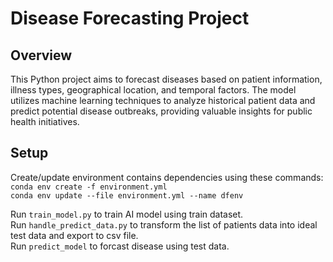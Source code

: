 # Disease Forecasting Project

## Overview

This Python project aims to forecast diseases based on patient information, illness types, geographical location, and temporal factors. 
The model utilizes machine learning techniques to analyze historical patient data and predict potential disease outbreaks, providing valuable insights for public health initiatives.

## Setup

Create/update environment contains dependencies using these commands:  
`conda env create -f environment.yml`  
`conda env update --file environment.yml --name dfenv`    

Run `train_model.py` to train AI model using train dataset.  
Run `handle_predict_data.py` to transform the list of patients data into ideal test data and export to csv file.  
Run `predict_model` to forcast disease using test data.   
